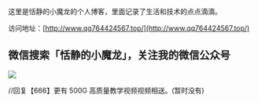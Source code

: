 这里是恬静的小魔龙的个人博客，里面记录了生活和技术的点点滴滴。


访问地址：[http://www.qq764424567.top/](http://www.qq764424567.top/)


## 微信搜索「恬静的小魔龙」，关注我的微信公众号

![](http://www.qq764424567.top/assets/images/cmower_7.png)

//回复【666】更有 500G 高质量教学视频视频相送。(暂时没有)
